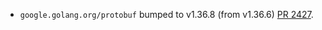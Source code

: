 * `google.golang.org/protobuf` bumped to v1.36.8 (from v1.36.6) [PR 2427](https://github.com/provenance-io/provenance/pull/2427).
